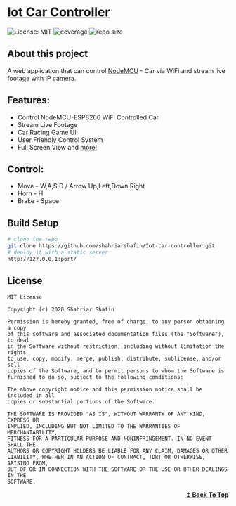 # [Iot Car Controller](https://iotcarcontroller.netlify.app/)

![License: MIT](https://img.shields.io/badge/License-MIT-blue)
![coverage](https://img.shields.io/badge/coverage-50%25-green)
![repo size](https://img.shields.io/github/repo-size/shahriarshafin/Iot-car-controller?color=red)

## About this project

A web application that can control [NodeMCU](https://en.wikipedia.org/wiki/NodeMCU) - Car via WiFi and stream live footage with IP camera.

## Features:

- Control NodeMCU-ESP8266 WiFi Controlled Car
- Stream Live Footage
- Car Racing Game UI
- User Friendly Control System
- Full Screen View and [more!](https://iotcarcontroller.netlify.app/)

## Control:

- Move - W,A,S,D / Arrow Up,Left,Down,Right
- Horn - H
- Brake - Space

## Build Setup

```bash
# clone the repo 
git clone https://github.com/shahriarshafin/Iot-car-controller.git
# deploy it with a static server
http://127.0.0.1:port/
```

## License

```
MIT License

Copyright (c) 2020 Shahriar Shafin

Permission is hereby granted, free of charge, to any person obtaining a copy
of this software and associated documentation files (the "Software"), to deal
in the Software without restriction, including without limitation the rights
to use, copy, modify, merge, publish, distribute, sublicense, and/or sell
copies of the Software, and to permit persons to whom the Software is
furnished to do so, subject to the following conditions:

The above copyright notice and this permission notice shall be included in all
copies or substantial portions of the Software.

THE SOFTWARE IS PROVIDED "AS IS", WITHOUT WARRANTY OF ANY KIND, EXPRESS OR
IMPLIED, INCLUDING BUT NOT LIMITED TO THE WARRANTIES OF MERCHANTABILITY,
FITNESS FOR A PARTICULAR PURPOSE AND NONINFRINGEMENT. IN NO EVENT SHALL THE
AUTHORS OR COPYRIGHT HOLDERS BE LIABLE FOR ANY CLAIM, DAMAGES OR OTHER
LIABILITY, WHETHER IN AN ACTION OF CONTRACT, TORT OR OTHERWISE, ARISING FROM,
OUT OF OR IN CONNECTION WITH THE SOFTWARE OR THE USE OR OTHER DEALINGS IN THE
SOFTWARE.
```

<p align="right">
    <b><a href="#">↥ Back To Top</a></b>
</p>
